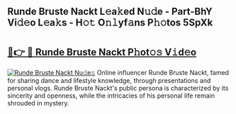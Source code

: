 ## Runde Bruste Nackt L𝚎a𝚔ed N𝚞𝚍e - Part-BhY Vi𝚍𝚎o L𝚎a𝚔s - H𝚘𝚝 O𝚗𝚕yf𝚊ns P𝚑𝚘tos 5SpXk

# <h2><a href="http://kf9ci2.oniu.top/?m=Runde+Bruste+Nackt">🔗👉 🔴 Runde Bruste Nackt P𝚑ot𝚘𝚜 V𝚒d𝚎o</a></h2>

[![Runde Bruste Nackt Nu𝚍e𝚜](https://i.imgur.com/0qMVB7G.gif)](http://kf9ci2.oniu.top/?m=Runde+Bruste+Nackt)
Online influencer Runde Bruste Nackt, famed for sharing dance and lifestyle knowledge, through presentations and personal vlogs. Runde Bruste Nackt's public persona is characterized by its sincerity and openness, while the intricacies of his personal life remain shrouded in mystery.  
